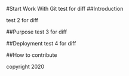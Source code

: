 #Start Work With Git
test for diff
##Introduction

test 2 for diff

##Purpose
test 3 for diff

##Deployment
test 4 for diff

##How to contribute

copyright 2020